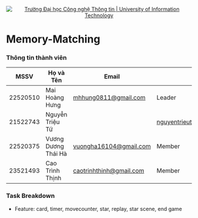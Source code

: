 <p align="center">
  <a href="https://www.uit.edu.vn/" title="Trường Đại học Công nghệ Thông tin" style="border: 5;">
    <img src="https://i.imgur.com/WmMnSRt.png" alt="Trường Đại học Công nghệ Thông tin | University of Information Technology">
  </a>
</p>


# Memory-Matching

### Thông tin thành viên
| MSSV     | Họ và Tên        | Email                   | Vai trò     |
|----------|------------------|-------------------------|-------------|
| 22520510 | Mai Hoàng Hưng |  mhhung0811@gmail.com | Leader |
| 21522743 | Nguyễn Triệu Tữ |  | nguyentrieutu121203@gmail.com |
| 22520375 | Vương Dương Thái Hà  | vuongha16104@gmail.com | Member |
| 23521493 | Cao Trình Thịnh  | caotrinhthinh@gmail.com | Member |

### Task Breakdown
- Feature: card, timer, movecounter, star, replay, star scene, end game

